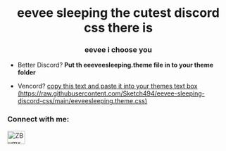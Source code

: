 <h1 align="center">eevee sleeping the cutest discord css there is</h1>
<h3 align="center">eevee i choose you</h3>

- Better Discord? **Put th eeeveesleeping.theme file in to your theme folder**

- Vencord? [copy this text and paste it into your themes text box (https://raw.githubusercontent.com/Sketch494/eevee-sleeping-discord-css/main/eeveesleeping.theme.css)](https://raw.githubusercontent.com/Sketch494/eevee-sleeping-discord-css/main/eeveesleeping.theme.css)

<h3 align="left">Connect with me:</h3>
<p align="left">
<a href="https://discord.gg/ZBumxuRsgZ" target="blank"><img align="center" src="https://raw.githubusercontent.com/rahuldkjain/github-profile-readme-generator/master/src/images/icons/Social/discord.svg" alt="ZBumxuRsgZ" height="30" width="40" /></a>
</p>
